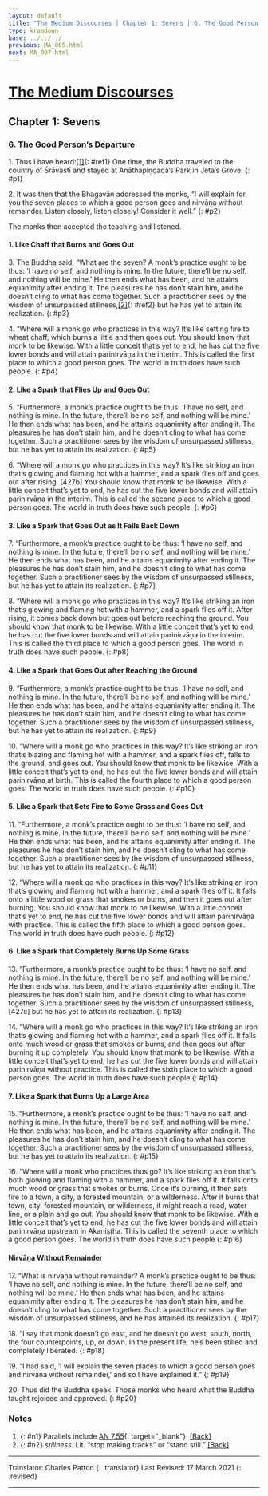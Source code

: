 ```yaml
---
layout: default
title: "The Medium Discourses | Chapter 1: Sevens | 6. The Good Person's Departure"
type: kramdown
base: ../../../
previous: MA_005.html
next: MA_007.html
---
```

# [The Medium Discourses](index.html)
## Chapter 1: Sevens
### 6. The Good Person’s Departure

1\. Thus I have heard:[\[1\]](#n1){: #ref1} One time, the Buddha traveled to the country of Śrāvastī and stayed at Anāthapiṇḍada’s Park in Jeta’s Grove.
{: #p1}

2\. It was then that the Bhagavān addressed the monks, “I will explain for you the seven places to which a good person goes and nirvāṇa without remainder. Listen closely, listen closely! Consider it well.”
{: #p2}

The monks then accepted the teaching and listened.

#### 1. Like Chaff that Burns and Goes Out

3\. The Buddha said, “What are the seven? A monk’s practice ought to be thus: ‘I have no self, and nothing is mine. In the future, there’ll be no self, and nothing will be mine.’ He then ends what has been, and he attains equanimity after ending it. The pleasures he has don’t stain him, and he doesn’t cling to what has come together. Such a practitioner sees by the wisdom of unsurpassed stillness,[\[2\]](#n2){: #ref2} but he has yet to attain its realization.
{: #p3}

4\. “Where will a monk go who practices in this way? It’s like setting fire to wheat chaff, which burns a little and then goes out. You should know that monk to be likewise. With a little conceit that’s yet to end, he has cut the five lower bonds and will attain parinirvāṇa in the interim. This is called the first place to which a good person goes. The world in truth does have such people.
{: #p4}

#### 2. Like a Spark that Flies Up and Goes Out

5\. “Furthermore, a monk’s practice ought to be thus: ‘I have no self, and nothing is mine. In the future, there’ll be no self, and nothing will be mine.’ He then ends what has been, and he attains equanimity after ending it. The pleasures he has don’t stain him, and he doesn’t cling to what has come together. Such a practitioner sees by the wisdom of unsurpassed stillness, but he has yet to attain its realization.
{: #p5}

6\. “Where will a monk go who practices in this way? It’s like striking an iron that’s glowing and flaming hot with a hammer, and a spark flies off and goes out after rising. [427b] You should know that monk to be likewise. With a little conceit that’s yet to end, he has cut the five lower bonds and will attain parinirvāṇa in the interim. This is called the second place to which a good person goes. The world in truth does have such people.
{: #p6}

#### 3. Like a Spark that Goes Out as It Falls Back Down

7\. “Furthermore, a monk’s practice ought to be thus: ‘I have no self, and nothing is mine. In the future, there’ll be no self, and nothing will be mine.’ He then ends what has been, and he attains equanimity after ending it. The pleasures he has don’t stain him, and he doesn’t cling to what has come together. Such a practitioner sees by the wisdom of unsurpassed stillness, but he has yet to attain its realization.
{: #p7}

8\. “Where will a monk go who practices in this way? It’s like striking an iron that’s glowing and flaming hot with a hammer, and a spark flies off it. After rising, it comes back down but goes out before reaching the ground. You should know that monk to be likewise. With a little conceit that’s yet to end, he has cut the five lower bonds and will attain parinirvāṇa in the interim. This is called the third place to which a good person goes. The world in truth does have such people.
{: #p8}

#### 4. Like a Spark that Goes Out after Reaching the Ground

9\. “Furthermore, a monk’s practice ought to be thus: ‘I have no self, and nothing is mine. In the future, there’ll be no self, and nothing will be mine.’ He then ends what has been, and he attains equanimity after ending it. The pleasures he has don’t stain him, and he doesn’t cling to what has come together. Such a practitioner sees by the wisdom of unsurpassed stillness, but he has yet to attain its realization.
{: #p9}

10\. “Where will a monk go who practices in this way? It’s like striking an iron that’s blazing and flaming hot with a hammer, and a spark flies off, falls to the ground, and goes out. You should know that monk to be likewise. With a little conceit that’s yet to end, he has cut the five lower bonds and will attain parinirvāṇa at birth. This is called the fourth place to which a good person goes. The world in truth does have such people.
{: #p10}

#### 5. Like a Spark that Sets Fire to Some Grass and Goes Out

11\. “Furthermore, a monk’s practice ought to be thus: ‘I have no self, and nothing is mine. In the future, there’ll be no self, and nothing will be mine.’ He then ends what has been, and he attains equanimity after ending it. The pleasures he has don’t stain him, and he doesn’t cling to what has come together. Such a practitioner sees by the wisdom of unsurpassed stillness, but he has yet to attain its realization.
{: #p11}

12\. “Where will a monk go who practices in this way? It’s like striking an iron that’s glowing and flaming hot with a hammer, and a spark flies off it. It falls onto a little wood or grass that smokes or burns, and then it goes out after burning. You should know that monk to be likewise. With a little conceit that’s yet to end, he has cut the five lower bonds and will attain parinirvāṇa with practice. This is called the fifth place to which a good person goes. The world in truth does have such people.
{: #p12}

#### 6. Like a Spark that Completely Burns Up Some Grass

13\. “Furthermore, a monk’s practice ought to be thus: ‘I have no self, and nothing is mine. In the future, there’ll be no self, and nothing will be mine.’ He then ends what has been, and he attains equanimity after ending it. The pleasures he has don’t stain him, and he doesn’t cling to what has come together. Such a practitioner sees by the wisdom of unsurpassed stillness, [427c] but he has yet to attain its realization.
{: #p13}

14\. “Where will a monk go who practices in this way? It’s like striking an iron that’s glowing and flaming hot with a hammer, and a spark flies off it. It falls onto much wood or grass that smokes or burns, and then goes out after burning it up completely. You should know that monk to be likewise. With a little conceit that’s yet to end, he has cut the five lower bonds and will attain parinirvāṇa without practice. This is called the sixth place to which a good person goes. The world in truth does have such people
{: #p14}

#### 7. Like a Spark that Burns Up a Large Area

15\. “Furthermore, a monk’s practice ought to be thus: ‘I have no self, and nothing is mine. In the future, there’ll be no self, and nothing will be mine.’ He then ends what has been, and he attains equanimity after ending it. The pleasures he has don’t stain him, and he doesn’t cling to what has come together. Such a practitioner sees by the wisdom of unsurpassed stillness, but he has yet to attain its realization.
{: #p15}

16\. “Where will a monk who practices thus go? It’s like striking an iron that’s both glowing and flaming with a hammer, and a spark flies off it. It falls onto much wood or grass that smokes or burns. Once it’s burning, it then sets fire to a town, a city, a forested mountain, or a wilderness. After it burns that town, city, forested mountain, or wilderness, it might reach a road, water line, or a plain and go out. You should know that monk to be likewise. With a little conceit that’s yet to end, he has cut the five lower bonds and will attain parinirvāṇa upstream in Akaniṣṭha. This is called the seventh place to which a good person goes. The world in truth does have such people
{: #p16}

#### Nirvāṇa Without Remainder

17\. “What is nirvāṇa without remainder? A monk’s practice ought to be thus: ‘I have no self, and nothing is mine. In the future, there’ll be no self, and nothing will be mine.’ He then ends what has been, and he attains equanimity after ending it. The pleasures he has don’t stain him, and he doesn’t cling to what has come together. Such a practitioner sees by the wisdom of unsurpassed stillness, and he has attained its realization.
{: #p17}

18\. “I say that monk doesn’t go east, and he doesn’t go west, south, north, the four counterpoints, up, or down. In the present life, he’s been stilled and completely liberated.
{: #p18}

19\. “I had said, ‘I will explain the seven places to which a good person goes and nirvāṇa without remainder,’ and so I have explained it.”
{: #p19}

20\. Thus did the Buddha speak. Those monks who heard what the Buddha taught rejoiced and approved.
{: #p20}

### Notes
1. {: #n1} Parallels include [AN 7.55](https://suttacentral.net/an7.55){: target="_blank"}. [\[Back\]](#ref1)
2. {: #n2} *stillness*. Lit. “stop making tracks” or “stand still.” [\[Back\]](#ref2)

---

Translator: Charles Patton
{: .translator}
Last Revised: 17 March 2021
{: .revised}

---
